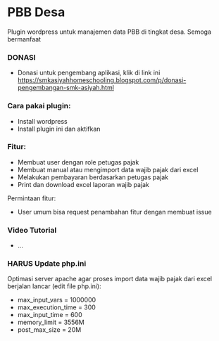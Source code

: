 # PBB Desa
Plugin wordpress untuk manajemen data PBB di tingkat desa.
Semoga bermanfaat

### DONASI
- Donasi untuk pengembang aplikasi, klik di link ini https://smkasiyahhomeschooling.blogspot.com/p/donasi-pengembangan-smk-asiyah.html

### Cara pakai plugin:
- Install wordpress
- Install plugin ini dan aktifkan

### Fitur:
- Membuat user dengan role petugas pajak
- Membuat manual atau mengimport data wajib pajak dari excel
- Melakukan pembayaran berdasarkan petugas pajak
- Print dan download excel laporan wajib pajak

Permintaan fitur:
- User umum bisa request penambahan fitur dengan membuat issue

### Video Tutorial 
- ...

### HARUS Update php.ini
Optimasi server apache agar proses import data wajib pajak dari excel berjalan lancar (edit file php.ini):
- max_input_vars = 1000000
- max_execution_time = 300
- max_input_time = 600
- memory_limit = 3556M
- post_max_size = 20M